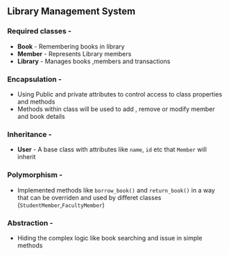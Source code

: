 ## Library Management System 

### Required classes -
- **Book** - Remembering books in library
- **Member** - Represents Library members 
- **Library** - Manages books ,members and transactions 


### Encapsulation - 
- Using Public and private attributes to control access to class 
properties and methods
- Methods within class will be used to add , remove or modify member and book details

### Inheritance - 
- **User** - A base class with attributes like `name`, `id` etc that `Member` will inherit


### Polymorphism - 
- Implemented methods like `borrow_book()` and `return_book()` in a way that 
can be overriden and used by differet classes (`StudentMember`,`FacultyMember`)

### Abstraction  - 
- Hiding the complex logic like book searching and issue in simple methods

